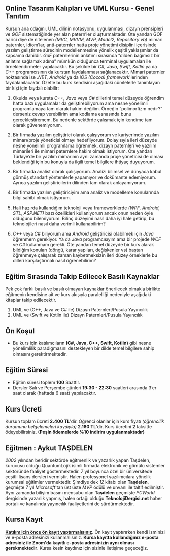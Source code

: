 ## Online Tasarım Kalıpları ve UML Kursu - Genel Tanıtım

Kursun ana odağını, UML dilinin notasyonu, uygulanması, dizayn prensipleri ve _GOF_ sistematiğinde yer alan patern’ler oluşturmaktadır. Öte yandan GOF harici diye de nitelenen _(MVC, MVVM, MVP, Model2, Repository vb)_ mimari paternler, idiom’lar, anti-paternler hatta proje yönetimi disiplini içerisinde yazılım geliştirme sürecinin modellenmesine yönelik çeşitli yaklaşımlar da kapsama dahildir. _GoF_ paternlerinin anlatımı sırasında “dilden bağımsız bir anlatım sağlamak adına” mümkün olduğunca terminal uygulamaları ile örneklendirmeler yapılacaktır. Bu şekilde bir _C#, Java, Swift, Kotlin_ ya da _C++_ programcısının da kurstan faydalanması sağlanacaktır. Mimari paternler noktasında ise _.NET, Android_ ya da _iOS (Cocoa) framework_'lerinden faydalanılacaktır. Özetle bu kurs kendisini aşağıdaki cümlelerle tanımlayan bir kişi için faydalı olabilir:

1.	Okulda veya kursta _C++, Java_ veya _C#_ dillerini temel düzeyde öğrendim hatta bazı uygulamalar da geliştirebiliyorum ama nesne yönelimli programlamaya tam olarak hakim değilim. Örneğin “polimorfizm nedir?” derseniz cevap verebilirim ama kodlama esnasında bunu gerçekleştiremem. Bu nedenle sektörde çalışmak için kendime tam olarak güvenemiyorum.

2.	Bir firmada yazılım geliştirici olarak çalışıyorum ve kariyerimde yazılım mimarı/proje yöneticisi olmayı hedefliyorum. Dolayısıyla ileri düzeyde nesne yönelimli programlama öğrenmek, dizayn paternleri ve yazılım mimarileri ile mimari paternlere hakim olmak istiyorum. Öte yandan Türkiye’de bir yazılım mimarının aynı zamanda proje yöneticisi de olması beklendiği için bu konuyla da ilgili temel bilgilere ihtiyaç duyuyorum.

3.	Bir firmada analist olarak çalışıyorum. Analizi bilimsel ve dünyaca kabul görmüş standart yöntemlerle yapamıyor ve dokümante edemiyorum. Ayrıca yazılım geliştiricilerin dilinden tam olarak anlayamıyorum.

4.	Bir firmada yazılım geliştiriciyim ama analiz ve modelleme konularında bilgi sahibi olmak istiyorum.

5.	Hali hazırda kullandığım teknoloji veya frameworklerde _(WPF, Android, STL, ASP.NET)_ bazı özellikleri kullanıyorum ancak onun neden öyle olduğunu bilemiyorum. Bilinç düzeyimi nasıl daha iyi hale getirip, bu teknolojileri nasıl daha verimli kullanabilirim?

6.	_C++_ veya _C#_ biliyorum ama _Android_ geliştiricisi olabilmek için _Java_ öğrenmem gerekiyor. Ya da _Java_ programcısıyım ama bir projede _WCF_ ve _C#_ kullanmam gerekli. Öte yandan temel düzeyde bir kurs alarak bildiğim konuları (döngü, karar yapıları, değişkenler vs) baştan öğrenmeye çalışarak zaman kaybetmeksizin ileri düzey örneklerle bu dilleri karşılaştırmalı nasıl öğrenebilirim?  

## Eğitim Sırasında Takip Edilecek Basılı Kaynaklar

Pek çok farklı basılı ve basılı olmayan kaynaklar önerilecek olmakla birlikte eğitmenin kendisine ait ve kurs akışıyla paralelliği nedeniyle aşağıdaki kitaplar takip edilecektir.

1.	UML ve (C++, Java ve C# ile) Dizayn Paternleri/Pusula Yayıncılık
2.	UML ve (Swift ve Kotlin ile) Dizayn Paternleri/Pusula Yayıncılık

## Ön Koşul
+ Bu kurs için katılımcıların __(C#, Java, C++, Swift, Kotlin)__ gibi nesne yönelimlilik paradigmasını destekleyen bir dilde temel bilgilere sahip olmasını gerektirmektedir.

## Eğitim Süresi
+ Eğitim süresi toplem __100__ Saattir.
+ Dersler Salı ve Perşembe günleri __19:30 - 22:30__ saatleri arasında 3’er saat olarak (haftada 6 saat) yapılacaktır.

## Kurs Ücreti
Kursun toplam ücreti __2.400 TL__'dir. Öğrenci olanlar için kurs fiyatı _(öğrencilik durumunu belgelemeleri kaydıyla)_ __2.160 TL__'dir. Kurs ücretini __2__ taksitte ödeyebilirsiniz. __(Peşin ödemelerde %10 indirim uygulanmaktadır)__

## Eğitmen : Aykut TAŞDELEN
_2002_ yılından beridir sektörde eğitmenlik ve yazarlık yapan Taşdelen, kurucusu olduğu QuantumLojik isimli firmada elektronik ve gömülü sistemler sektöründe faaliyet göstermektedir. _7_ yıl boyunca özel bir üniversitede çeşitli lisans dersleri vermiştir. Halen profesyonel yazılımcılara yönelik kurumsal eğitimler vermektedir. Şimdiye dek _12_ kitabı olan __Taşdelen__, geçmişte _7_ yıl _Microsoft_'tan üst üste _MVP_ ödülü ve unvanı ile taltif edilmiştir. Aynı zamanda bilişim basını mensubu olan __Taşdelen__ geçmişte _PCWorld_ dergisinde yazarlık yapmış, halen ortağı olduğu __TeknolojiDergisi.net__ haber portalı ve kanalında yayıncılık faaliyetlerini de sürdürmektedir.

## Kursa Kayıt
__[Katılım için önce ön kayıt yaptırmalısınız](https://zoom.us/meeting/register/tJIvduugqD4vH9yl1_dPTNGkEAuq5yFhhkZQ)__. Ön kayıt yaptırırken kendi isminizi ve e-posta adresinizi kullanmalısınız. **Kursa kayıtta kullandığınız e-posta adresiniz ile Zoom'da kayıtlı e-posta adresinizin aynı olması gerekmektedir**. Kursa kesin kaydınız için sizinle iletişime geçeceğiz.

